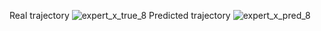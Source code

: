 
Real trajectory
![expert_x_true_8](https://github.com/user-attachments/assets/953cd6b9-0009-49de-b1e2-620d3a1345a7)
Predicted trajectory
![expert_x_pred_8](https://github.com/user-attachments/assets/333527f2-c53d-41f9-a264-7f73468a9641)


